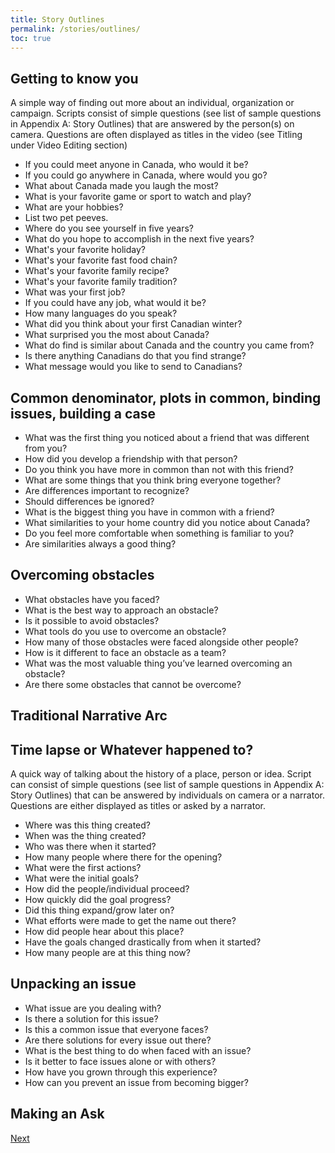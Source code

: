 ```yaml
---
title: Story Outlines
permalink: /stories/outlines/
toc: true
---
```


## Getting to know you

A simple way of finding out more about an individual, organization or campaign.
Scripts consist of simple questions (see list of sample questions in Appendix A: Story Outlines)
that are answered by the person(s) on camera. Questions are often displayed as titles in the video
(see Titling under Video Editing section)

* If you could meet anyone in Canada, who would it be?
* If you could go anywhere in Canada, where would you go?
* What about Canada made you laugh the most?
* What is your favorite game or sport to watch and play?
* What are your hobbies?
* List two pet peeves.
* Where do you see yourself in five years?
* What do you hope to accomplish in the next five years?
* What's your favorite holiday?
* What's your favorite fast food chain?
* What's your favorite family recipe?
* What's your favorite family tradition?
* What was your first job?
* If you could have any job, what would it be?
* How many languages do you speak?
* What did you think about your first Canadian winter?
* What surprised you the most about Canada?
* What do find is similar about Canada and the country you came from?
* Is there anything Canadians do that you find strange?
* What message would you like to send to Canadians?

## Common denominator, plots in common, binding issues, building a case

* What was the first thing you noticed about a friend that was different from you?
* How did you develop a friendship with that person?
* Do you think you have more in common than not with this friend?
* What are some things that you think bring everyone together?
* Are differences important to recognize?
* Should differences be ignored?
* What is the biggest thing you have in common with a friend?
* What similarities to your home country did you notice about Canada?
* Do you feel more comfortable when something is familiar to you?
* Are similarities always a good thing?

## Overcoming obstacles

* What obstacles have you faced?
* What is the best way to approach an obstacle?
* Is it possible to avoid obstacles?
* What tools do you use to overcome an obstacle?
* How many of those obstacles were faced alongside other people?
* How is it different to face an obstacle as a team?
* What was the most valuable thing you’ve learned overcoming an obstacle?
* Are there some obstacles that cannot be overcome?

## Traditional Narrative Arc

## Time lapse or Whatever happened to?

A quick way of talking about the history of a place, person or idea.
Script can consist of simple questions (see list of sample questions in Appendix A: Story Outlines)
that can be answered by individuals on camera or a narrator.
Questions are either displayed as titles or asked by a narrator.

* Where was this thing created?
* When was the thing created?
* Who was there when it started?
* How many people where there for the opening?
* What were the first actions?
* What were the initial goals?
* How did the people/individual proceed?
* How quickly did the goal progress?
* Did this thing expand/grow later on?
* What efforts were made to get the name out there?
* How did people hear about this place?
* Have the goals changed drastically from when it started?
* How many people are at this thing now?

## Unpacking an issue

* What issue are you dealing with?
* Is there a solution for this issue?
* Is this a common issue that everyone faces?
* Are there solutions for every issue out there?
* What is the best thing to do when faced with an issue?
* Is it better to face issues alone or with others?
* How have you grown through this experience?
* How can you prevent an issue from becoming bigger?

## Making an Ask



[Next](/storytelling/stories/curated_music/)